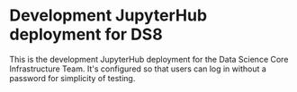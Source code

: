 # Development JupyterHub deployment for DS8

This is the development JupyterHub deployment for the Data Science Core
Infrastructure Team. It's configured so that users can log in without a
password for simplicity of testing.
